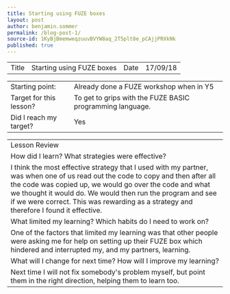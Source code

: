 ```yaml
---
title: Starting using FUZE boxes
layout: post
author: benjamin.sommer
permalink: /blog-post-1/
source-id: 1KyBjBmemweqzuuvBVYW8aq_2T5plt8e_pCAjjPRXkNk
published: true
---
```

<table>
  <tr>
    <td>Title</td>
    <td>Starting using FUZE boxes</td>
    <td>Date</td>
    <td>17/09/18</td>
  </tr>
</table>


<table>
  <tr>
    <td>Starting point:</td>
    <td>Already done a FUZE workshop when in Y5</td>
  </tr>
  <tr>
    <td>Target for this lesson?</td>
    <td>To get to grips with the FUZE BASIC programming language.</td>
  </tr>
  <tr>
    <td>Did I reach my target? </td>
    <td> Yes </td>
  </tr>
</table>


<table>
  <tr>
    <td>Lesson Review</td>
  </tr>
  <tr>
    <td>How did I learn? What strategies were effective? </td>
  </tr>
  <tr>
    <td>I think the most effective strategy that I used with my partner, was when one of us read out the code to copy and then after all the code was copied up, we would go over the code and what we thought it would do. We would then run the program and see if we were correct. This was rewarding as a strategy and therefore I found it effective.</td>
  </tr>
  <tr>
    <td>What limited my learning? Which habits do I need to work on? </td>
  </tr>
  <tr>
    <td>One of the factors that limited my learning was that other people were asking me for help on setting up their FUZE box which hindered and interrupted my, and my partners, learning.</td>
  </tr>
  <tr>
    <td>What will I change for next time? How will I improve my learning?</td>
  </tr>
  <tr>
    <td>Next time I will not fix somebody's problem myself, but point them in the right direction, helping them to learn too.</td>
  </tr>
</table>



